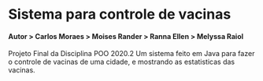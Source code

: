 # Sistema para controle de vacinas
#### Autor > Carlos Moraes > Moises Rander > Ranna Ellen > Melyssa Raiol

Projeto Final da Disciplina POO 2020.2
Um sistema feito em Java para fazer o controle de vacinas de uma cidade, e mostrando as estatisticas das vacinas.

